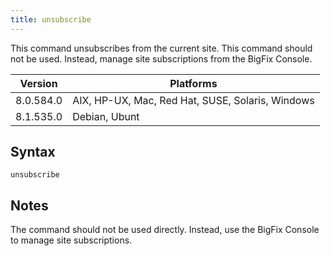 ```yaml
---
title: unsubscribe
---
```


This command unsubscribes from the current site. This command should not be
used. Instead, manage site subscriptions from the BigFix Console.

Version | Platforms
--- | ---
8.0.584.0 | AIX, HP-UX, Mac, Red Hat, SUSE, Solaris, Windows
8.1.535.0 | Debian, Ubunt

## Syntax

    unsubscribe

## Notes

The command should not be used directly. Instead, use the BigFix Console to
manage site subscriptions.
